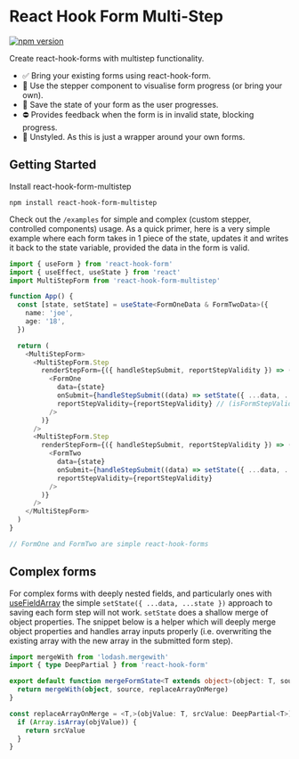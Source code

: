 # React Hook Form Multi-Step

[![npm version](https://badge.fury.io/js/react-hook-form-multistep.svg)](https://badge.fury.io/js/react-hook-form-multistep)

Create react-hook-forms with multistep functionality.

- ✅ Bring your existing forms using react-hook-form.
- 🚶 Use the stepper component to visualise form progress (or bring your own).
- 💾 Save the state of your form as the user progresses.
- ⛔️ Provides feedback when the form is in invalid state, blocking progress.
- 📃 Unstyled. As this is just a wrapper around your own forms.

## Getting Started

Install react-hook-form-multistep

```
npm install react-hook-form-multistep
```

Check out the `/examples` for simple and complex (custom stepper, controlled components) usage. As a quick primer, here is a very simple example where each form takes in 1 piece of the state, updates it and writes it back to the state variable, provided the data in the form is valid.

```typescript
import { useForm } from 'react-hook-form'
import { useEffect, useState } from 'react'
import MultiStepForm from 'react-hook-form-multistep'

function App() {
  const [state, setState] = useState<FormOneData & FormTwoData>({
    name: 'joe',
    age: '18',
  })

  return (
    <MultiStepForm>
      <MultiStepForm.Step
        renderStepForm={({ handleStepSubmit, reportStepValidity }) => (
          <FormOne
            data={state}
            onSubmit={handleStepSubmit((data) => setState({ ...data, ...state }))} // handleStepSubmit(data: FormOneData) => void)
            reportStepValidity={reportStepValidity} // (isFormStepValid: boolean) => void
          />
        )}
      />
      <MultiStepForm.Step
        renderStepForm={({ handleStepSubmit, reportStepValidity }) => (
          <FormTwo
            data={state}
            onSubmit={handleStepSubmit((data) => setState({ ...data, ...state }))}
            reportStepValidity={reportStepValidity}
          />
        )}
      />
    </MultiStepForm>
  )
}

// FormOne and FormTwo are simple react-hook-forms
```

## Complex forms

For complex forms with deeply nested fields, and particularly ones with [useFieldArray](https://www.react-hook-form.com/api/usefieldarray/) the simple `setState({ ...data, ...state })` approach to saving each form step will not work. `setState` does a shallow merge of object properties. The snippet below is a helper which will deeply merge object properties and handles array inputs properly (i.e. overwriting the existing array with the new array in the submitted form step).

```typescript
import mergeWith from 'lodash.mergewith'
import { type DeepPartial } from 'react-hook-form'

export default function mergeFormState<T extends object>(object: T, source: DeepPartial<T>): T {
  return mergeWith(object, source, replaceArrayOnMerge)
}

const replaceArrayOnMerge = <T,>(objValue: T, srcValue: DeepPartial<T>) => {
  if (Array.isArray(objValue)) {
    return srcValue
  }
}
```
